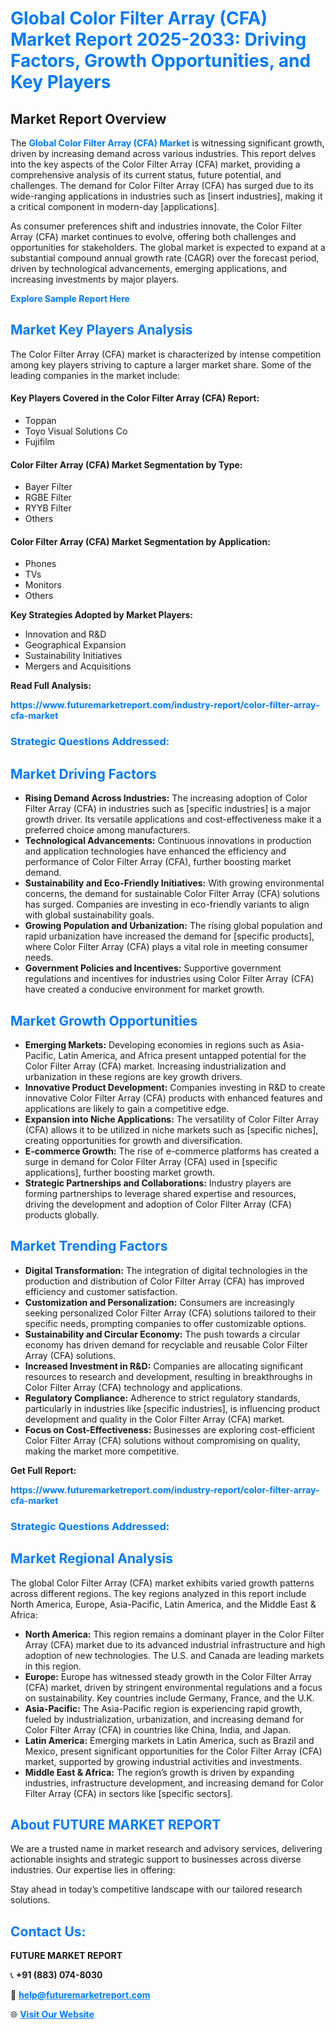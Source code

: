 <h1 style="color: #007BFF;">Global Color Filter Array (CFA) Market Report 2025-2033: Driving Factors, Growth Opportunities, and Key Players</h1>

<section id="overview">
<h2>Market Report Overview</h2>
<p>The <a href="https://www.futuremarketreport.com/industry-report/color-filter-array-cfa-market" style="color: #007BFF; text-decoration: none;"><strong>Global Color Filter Array (CFA) Market</strong></a> is witnessing significant growth, driven by increasing demand across various industries. This report delves into the key aspects of the Color Filter Array (CFA) market, providing a comprehensive analysis of its current status, future potential, and challenges. The demand for Color Filter Array (CFA) has surged due to its wide-ranging applications in industries such as [insert industries], making it a critical component in modern-day [applications].</p>
<p>As consumer preferences shift and industries innovate, the Color Filter Array (CFA) market continues to evolve, offering both challenges and opportunities for stakeholders. The global market is expected to expand at a substantial compound annual growth rate (CAGR) over the forecast period, driven by technological advancements, emerging applications, and increasing investments by major players.</p>
</section>

<section id="overview">
<p><a href="https://www.futuremarketreport.com/request-sample/reportId=81872" style="color: #007BFF; text-decoration: none;"><strong>Explore Sample Report Here</strong></a></p>
</section>

<section id="key-players">
<h2 style="color: #007BFF;">Market Key Players Analysis</h2>
<p>The Color Filter Array (CFA) market is characterized by intense competition among key players striving to capture a larger market share. Some of the leading companies in the market include:</p>
<h4>Key Players Covered in the Color Filter Array (CFA) Report:</h4>
<ul><li>Toppan</li><li>Toyo Visual Solutions Co</li><li>Fujifilm</li></ul>
<h4>Color Filter Array (CFA) Market Segmentation by Type:</h4>
<ul><li>Bayer Filter</li><li>RGBE Filter</li><li>RYYB Filter</li><li>Others</li></ul>

<h4>Color Filter Array (CFA) Market Segmentation by Application:</h4>
<ul><li>Phones</li><li>TVs</li><li>Monitors</li><li>Others</li></ul>
<p><strong>Key Strategies Adopted by Market Players:</strong></p>
<ul>
<li>Innovation and R&D</li>
<li>Geographical Expansion</li>
<li>Sustainability Initiatives</li>
<li>Mergers and Acquisitions</li>
</ul>
</section>

<section>
<p><strong>Read Full Analysis: </strong></p><a href="https://www.futuremarketreport.com/industry-report/color-filter-array-cfa-market" style="color: #007BFF; text-decoration: none;"><strong>https://www.futuremarketreport.com/industry-report/color-filter-array-cfa-market</strong></a>
<h3 style="color: #007BFF;">Strategic Questions Addressed:</h3>
</section>

<section id="driving-factors">
<h2 style="color: #007BFF;">Market Driving Factors</h2>
<ul>
<li><strong>Rising Demand Across Industries:</strong> The increasing adoption of Color Filter Array (CFA) in industries such as [specific industries] is a major growth driver. Its versatile applications and cost-effectiveness make it a preferred choice among manufacturers.</li>
<li><strong>Technological Advancements:</strong> Continuous innovations in production and application technologies have enhanced the efficiency and performance of Color Filter Array (CFA), further boosting market demand.</li>
<li><strong>Sustainability and Eco-Friendly Initiatives:</strong> With growing environmental concerns, the demand for sustainable Color Filter Array (CFA) solutions has surged. Companies are investing in eco-friendly variants to align with global sustainability goals.</li>
<li><strong>Growing Population and Urbanization:</strong> The rising global population and rapid urbanization have increased the demand for [specific products], where Color Filter Array (CFA) plays a vital role in meeting consumer needs.</li>
<li><strong>Government Policies and Incentives:</strong> Supportive government regulations and incentives for industries using Color Filter Array (CFA) have created a conducive environment for market growth.</li>
</ul>
</section>

<section id="growth-opportunities">
<h2 style="color: #007BFF;">Market Growth Opportunities</h2>
<ul>
<li><strong>Emerging Markets:</strong> Developing economies in regions such as Asia-Pacific, Latin America, and Africa present untapped potential for the Color Filter Array (CFA) market. Increasing industrialization and urbanization in these regions are key growth drivers.</li>
<li><strong>Innovative Product Development:</strong> Companies investing in R&D to create innovative Color Filter Array (CFA) products with enhanced features and applications are likely to gain a competitive edge.</li>
<li><strong>Expansion into Niche Applications:</strong> The versatility of Color Filter Array (CFA) allows it to be utilized in niche markets such as [specific niches], creating opportunities for growth and diversification.</li>
<li><strong>E-commerce Growth:</strong> The rise of e-commerce platforms has created a surge in demand for Color Filter Array (CFA) used in [specific applications], further boosting market growth.</li>
<li><strong>Strategic Partnerships and Collaborations:</strong> Industry players are forming partnerships to leverage shared expertise and resources, driving the development and adoption of Color Filter Array (CFA) products globally.</li>
</ul>
</section>

<section id="trending-factors">
<h2 style="color: #007BFF;">Market Trending Factors</h2>
<ul>
<li><strong>Digital Transformation:</strong> The integration of digital technologies in the production and distribution of Color Filter Array (CFA) has improved efficiency and customer satisfaction.</li>
<li><strong>Customization and Personalization:</strong> Consumers are increasingly seeking personalized Color Filter Array (CFA) solutions tailored to their specific needs, prompting companies to offer customizable options.</li>
<li><strong>Sustainability and Circular Economy:</strong> The push towards a circular economy has driven demand for recyclable and reusable Color Filter Array (CFA) solutions.</li>
<li><strong>Increased Investment in R&D:</strong> Companies are allocating significant resources to research and development, resulting in breakthroughs in Color Filter Array (CFA) technology and applications.</li>
<li><strong>Regulatory Compliance:</strong> Adherence to strict regulatory standards, particularly in industries like [specific industries], is influencing product development and quality in the Color Filter Array (CFA) market.</li>
<li><strong>Focus on Cost-Effectiveness:</strong> Businesses are exploring cost-efficient Color Filter Array (CFA) solutions without compromising on quality, making the market more competitive.</li>
</ul>
</section>

<section>
<p><strong>Get Full Report: </strong></p><a href="https://www.futuremarketreport.com/industry-report/color-filter-array-cfa-market" style="color: #007BFF; text-decoration: none;"><strong>https://www.futuremarketreport.com/industry-report/color-filter-array-cfa-market</strong></a>
<h3 style="color: #007BFF;">Strategic Questions Addressed:</h3>
</section>


<section id="regional-analysis">
<h2 style="color: #007BFF;">Market Regional Analysis</h2>
<p>The global Color Filter Array (CFA) market exhibits varied growth patterns across different regions. The key regions analyzed in this report include North America, Europe, Asia-Pacific, Latin America, and the Middle East & Africa:</p>
<ul>
<li><strong>North America:</strong> This region remains a dominant player in the Color Filter Array (CFA) market due to its advanced industrial infrastructure and high adoption of new technologies. The U.S. and Canada are leading markets in this region.</li>
<li><strong>Europe:</strong> Europe has witnessed steady growth in the Color Filter Array (CFA) market, driven by stringent environmental regulations and a focus on sustainability. Key countries include Germany, France, and the U.K.</li>
<li><strong>Asia-Pacific:</strong> The Asia-Pacific region is experiencing rapid growth, fueled by industrialization, urbanization, and increasing demand for Color Filter Array (CFA) in countries like China, India, and Japan.</li>
<li><strong>Latin America:</strong> Emerging markets in Latin America, such as Brazil and Mexico, present significant opportunities for the Color Filter Array (CFA) market, supported by growing industrial activities and investments.</li>
<li><strong>Middle East & Africa:</strong> The region’s growth is driven by expanding industries, infrastructure development, and increasing demand for Color Filter Array (CFA) in sectors like [specific sectors].</li>
</ul>
</section>

<footer>
<h2 style="color: #007BFF;">About FUTURE MARKET REPORT</h2>
<p>We are a trusted name in market research and advisory services, delivering actionable insights and strategic support to businesses across diverse industries. Our expertise lies in offering:</p>

<p>Stay ahead in today’s competitive landscape with our tailored research solutions.</p>

<h2 style="color: #007BFF;">Contact Us:</h2>
<p><strong>FUTURE MARKET REPORT</strong></p>
<p>📞 <strong>+91 (883) 074-8030</strong></p>
<p>📧 <strong><a href="mailto:help@futuremarketreport.com" style="color: #007BFF;">help@futuremarketreport.com</a></strong></p>
<p>🌐 <strong><a href="https://www.futuremarketreport.com/" style="color: #007BFF;">Visit Our Website</a></strong></p>
</footer>